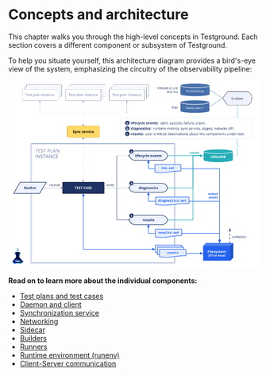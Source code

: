 # Concepts and architecture

This chapter walks you through the high-level concepts in Testground. Each section covers a different component or subsystem of Testground.

To help you situate yourself, this architecture diagram provides a bird's-eye view of the system, emphasizing the circuitry of the observability pipeline:

![](../assets/observability-architecture.png)

**Read on to learn more about the individual components:**

* [Test plans and test cases](test-structure.md)
* [Daemon and client](daemon-and-client.md)
* [Synchronization service](sync-service.md)
* [Networking](networking.md)
* [Sidecar](sidecar.md)
* [Builders](builders.md)
* [Runners](runners.md)
* [Runtime environment \(runenv\)](runtime.md)
* [Client-Server communication](client-server-communication.md)
